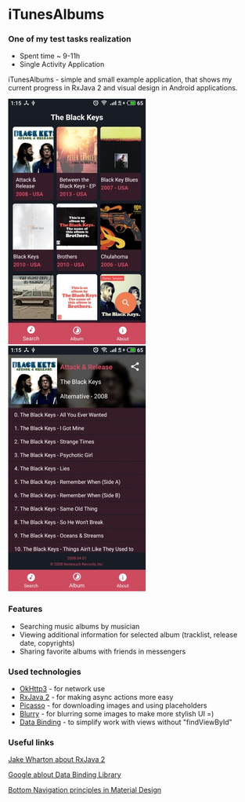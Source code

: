 # iTunesAlbums

### One of my test tasks realization

- Spent time ~ 9-11h
- Single Activity Application

iTunesAlbums - simple and small example application, that shows my current progress in RxJava 2 and visual design in Android applications.

![screenshoot](https://github.com/GreyLabsDev/iTunesAlbums/blob/master/scr1.jpg)
![screenshoot](https://github.com/GreyLabsDev/iTunesAlbums/blob/master/scr2.jpg)

### Features
* Searching music albums by musician 
* Viewing additional information for selected album (tracklist, release date, copyrights) 
* Sharing favorite albums with friends in messengers

### Used technologies
* [OkHttp3](https://square.github.io/okhttp/) - for network use
* [RxJava 2](https://github.com/ReactiveX/RxJava) - for making async actions more easy 
* [Picasso](http://square.github.io/picasso/) - for downloading images and using placeholders
* [Blurry](https://github.com/wasabeef/Blurry) - for blurring some images to make more stylish UI =)
* [Data Binding](https://developer.android.com/topic/libraries/data-binding/) - to simplify work with views without "findViewById"

### Useful links

[Jake Wharton about RxJava 2](https://www.youtube.com/watch?v=htIXKI5gOQU)

[Google ablout Data Binding Library](https://www.youtube.com/watch?v=5sCQjeGoE7M)

[Bottom Navigation principles in Material Design](https://material.io/design/components/bottom-navigation.html)

